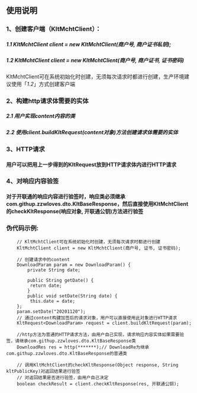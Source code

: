 ## 使用说明

### 1、创建客户端（KltMchtClient）：
##### 1.1 KltMchtClient client = new KltMchtClient(商户号, 商户证书私钥);
##### 1.2 KltMchtClient client = new KltMchtClient(商户号, 商户证书, 证书密码)
   KltMchtClient可在系统初始化时创建，无须每次请求时都进行创建，生产环境建议使用「_1.2_」方式创建客户端
### 2、构建http请求体需要的实体
##### 2.1 用户实现content内容的类
##### 2.2 使用client.buildKltRequest(content对象)方法创建请求体需要的实体
### 3、HTTP请求
#### 用户可以把用上一步得到的KltRequest放到HTTP请求体内进行HTTP请求
### 4、对响应内容验签
#### 对于开联通的响应内容进行验签时，响应类必须继承com.githup.zzwloves.dto.KltBaseResponse，然后直接使用KltMchtClient的checkKltResponse(响应对象, 开联通公钥)方法进行验签

### 伪代码示例:
        // KltMchtClient可在系统初始化时创建，无须每次请求时都进行创建
        KltMchtClient client = new KltMchtClient(商户号, 证书, 证书密码);
    
        // 创建请求中的content
        DownloadParam param = new DownloadParam() {
            private String date;
                    
            public String getDate() {
             return date;
            }
            public void setDate(String date) {
             this.date = date;
        };
        param.setDate("20201120");
        // 通过content构建加签后的请求对象，用户可以直接使用此对象进行HTTP请求
        KltRequest<DownloadParam> request = client.buildKltRequest(param);

        //http方法为普通的HTTP请求方法，由用户自己实现，请求响应内容实体如果需要验签，请继承com.githup.zzwloves.dto.KltBaseResponse类
        DownloadRes res = http(*******);// DownloadRe为继承com.githup.zzwloves.dto.KltBaseResponse的普通类
        
        // 调用KltMchtClient的checkKltResponse(Object response, String kltPublicKey)对返回结果进行验签
        // 对返回结果是否进行验签，由用户自己决定
        boolean checkResult = client.checkKltResponse(res, 开联通公钥);

